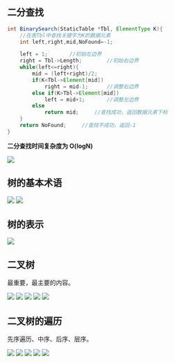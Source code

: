 ## 二分查找
```java
int BinarySearch(StaticTable *Tbl, ElementType K){
	//在表Tbl中查找关键字为K的数据元素
	int left,right,mid,NoFound=-1;

	left = 1;		//初始左边界
	right = Tbl->Length;		//初始右边界
	while(left<=right){
		mid = (left+right)/2;
		if(K<Tbl->Element[mid])
			right = mid-1;		//调整右边界
		else if(K>Tbl->Element[mid])
			left = mid+1;		//调整左边界
		else
			return mid;		//查找成功，返回数据元素下标
	}
	return NoFound;		//查找不成功，返回-1
}
```

**二分查找时间复杂度为 O(logN)**

<img src="image/判定树.PNG">

## 树的基本术语

<img src="image/基本术语1.PNG">

<img src="image/基本术语2.PNG">

## 树的表示

<img src="image/儿子兄弟.PNG">

## 二叉树

最重要，最主要的内容。

<img src="image/二叉树定义.PNG">

<img src="image/特殊二叉树.PNG">

<img src="image/二叉树性质.PNG">

<img src="image/顺序存储.PNG">

<img src="image/链表存储.PNG">

## 二叉树的遍历

先序遍历、中序、后序、层序。

<img src="image/三种顺序.PNG">

<img src="image/中序遍历.PNG">

<img src="image/先序遍历.PNG">

<img src="image/层序遍历.PNG">

<img src="image/层序遍历过程.PNG">